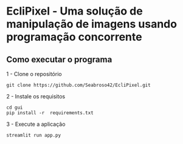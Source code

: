 # EcliPixel - Uma solução de manipulação de imagens usando programação concorrente

## Como executar o programa

1 - Clone o repositório

```git clone https://github.com/Seabroso42/EcliPixel.git```

2 - Instale os requisitos
```
cd gui
pip install -r  requirements.txt
```

3 - Execute a aplicação
```
streamlit run app.py
```
